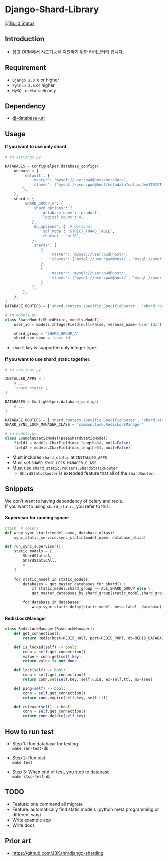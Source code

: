
# Django-Shard-Library
[![Build Status](https://travis-ci.org/ridi/django-shard-library.svg?branch=master)](https://travis-ci.org/ridi/django-shard-library)

## Introduction
- 장고 ORM에서 샤드기능을 지원하기 위한 라이브러리 입니다.

## Requirement
- `Django 2.0.0` or higher
- `Python 3.6` or higher
- `MySQL` or `Mariadb` only

## Dependency
- [dj-database-url](https://github.com/kennethreitz/dj-database-url)

## Usage
#### If you want to use only shard
``` python
# in settings.py

DATABASES = ConfigHelper.database_configs(
    unshard = {
        'default': {
            'master': 'mysql://user:pwd@host/metadata',
            'slaves': ['mysql://user:pwd@host/metadata?sql_mode=STRICT_TRANS_TABLE&charset=utf8', ]
        },
    },
    shard = {
        'SHARD_GROUP_A': {
            'shard_options': {
                'database_name': 'product',
                'logical_count': 4,
            },
            'db_options': {  # Optional
                'sql_mode': 'STRICT_TRANS_TABLE',
                'charset': 'utf8',
            },
            'shards': [
                {
                    'master': 'mysql://user:pwd@host/',
                    'slaves': ['mysql://user:pwd@host/', 'mysql://user:pwd@host/',]
                },
                {
                    'master': 'mysql://user:pwd@host/',
                    'slaves': ['mysql://user:pwd@host/', 'mysql://user:pwd@host/',]
                }
            ],
        },
    },
)
DATABASE_ROUTERS = ['shard.routers.specific.SpecificRouter', 'shard.routers.shard.ShardRouter']
```
``` python
# in models.py
class ShardModel(ShardMixin, models.Model):
    user_id = models.IntegerField(null=False, verbose_name='User Idx')

    shard_group = 'SHARD_GROUP_A'
    shard_key_name = 'user_id'
```
- `shard_key` is supported only integer type.

#### If you want to use shard_static together.
``` python
# in settings.py

INSTALLED_APPS = [
    # ...
    'shard_static',
]

DATABASES = ConfigHelper.database_configs(
    # ...
)

DATABASE_ROUTERS = ['shard.routers.specific.SpecificRouter', 'shard_static.routers.ShardStaticRouter']
SHARD_SYNC_LOCK_MANAGER_CLASS = 'common.lock.RedisLockManager'
```
``` python
# in models.py
class ExampleStaticModel(BaseShardStaticModel):
    field1 = models.CharField(max_length=64, null=False)
    field2 = models.CharField(max_length=64, null=False)
```

- Must includes `shard_static` at `INSTALLED_APPS`
- Must set `SHARD_SYNC_LOCK_MANAGER_CLASS`
- Must use `shard_static.routers.ShardStaticRouter`
    - `ShardStaticRouter` is extended feature that all of the `ShardRouter`.

## Snippets
We don't want to having dependency of celery and redis.  
If you want to using `shard_static`, you refer to this.

#### Supervisor for running syncer
``` python
@task  # celery
def wrap_sync_static(model_name, database_alias):
    sync_static_service.sync_static(model_name, database_alias)

def run_sync_supervisor():
    static_models = [
        ShardStaticA,
        ShardStaticAll,
        # ...
    ]

    for static_model in static_models:
        databases = get_master_databases_for_shard() \
            if static_model.shard_group == ALL_SHARD_GROUP else \
            get_master_databases_by_shard_group(static_model.shard_group)

        for database in databases:
            wrap_sync_static.delay(static_model._meta.label, database)
```

#### RedisLockManager
``` python
class RedisLockManager(BaseLockManager):
    def get_connection():
        return Redis(host=REDIS_HOST, port=REDIS_PORT, db=REDIS_DATABASE)

    def is_locked(self) -> bool:
        conn = self.get_connection()
        value = conn.get(self.key)
        return value is not None

    def lock(self) -> bool:
        conn = self.get_connection()
        return conn.set(self.key, self.uuid, ex=self.ttl, nx=True)

    def ping(self) -> bool:
        conn = self.get_connection()
        return conn.expire(self.key, self.ttl)

    def release(self) -> bool:
        conn = self.get_connection()
        return conn.delete(self.key)
```

## How to run test
- Step 1: Run database for testing.  
`make run-test-db`

- Step 2: Run test.  
`make test`

- Step 3: When end of test, you stop to database.  
`make stop-test-db`

## TODO
- Feature: one command all migrate
- Feature: automatically find static models (python meta programming or different way)
- Write example app
- Write docs

## Prior art
- https://github.com/JBKahn/django-sharding
